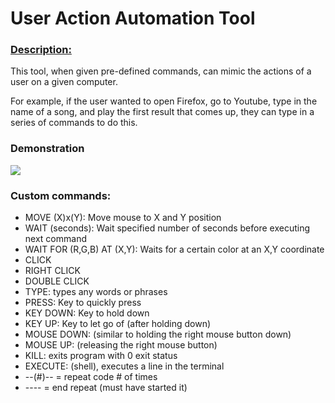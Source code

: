 <h1>User Action Automation Tool</h1>

<h3><u>Description:</h3></u>
This tool, when given pre-defined commands, can mimic the actions of a user on a given computer.

For example, if the user wanted to open Firefox, go to Youtube, type in the name of a song, and play the first result that comes up, they can type in a series of commands to do this.

<h3>Demonstration</h3>
<img src='https://user-images.githubusercontent.com/44408426/210157035-9066b71a-9a02-460b-962b-c62890b37093.gif'></img>

<h3>Custom commands:</h3>
<ul>
<li>MOVE (X)x(Y): Move mouse to X and Y position</li>
<li>WAIT (seconds): Wait specified number of seconds before executing next command</li>
<li>WAIT FOR (R,G,B) AT (X,Y): Waits for a certain color at an X,Y coordinate</li>
<li>CLICK</li>
<li>RIGHT CLICK</li>
<li>DOUBLE CLICK</li>
<li>TYPE: types any words or phrases</li>
<li>PRESS: Key to quickly press</li>
<li>KEY DOWN: Key to hold down</li>
<li>KEY UP: Key to let go of (after holding down)</li>
<li>MOUSE DOWN: (similar to holding the right mouse button down)</li>
<li>MOUSE UP: (releasing the right mouse button)</li>
<li>KILL: exits program with 0 exit status</li>
<li>EXECUTE: (shell), executes a line in the terminal  </li>
<li>--(#)-- = repeat code # of times</li>
<li>---- = end repeat (must have started it)</li>
</ul>
